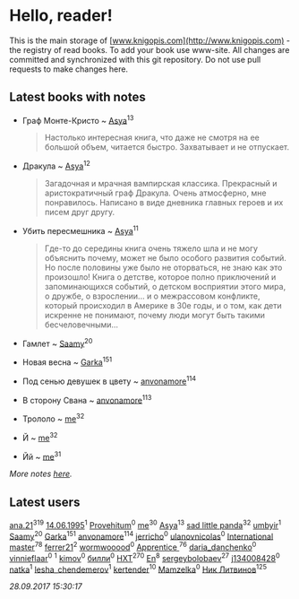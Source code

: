 # Hello, reader!
This is the main storage of [www.knigopis.com](http://www.knigopis.com) - the registry of read books.
To add your book use www-site. All changes are committed and synchronized with this git repository.
Do not use pull requests to make changes here.


## Latest books with notes
* Граф Монте-Кристо ~ [Asya](users/111/111688198065279912162-google)<sup>13</sup>
    > Настолько интересная книга, что даже не смотря на ее большой объем, читается быстро. Захватывает и не отпускает.

* Дракула ~ [Asya](users/111/111688198065279912162-google)<sup>12</sup>
    > Загадочная и мрачная вампирская классика. Прекрасный и аристократичный граф Дракула. Очень атмосферно, мне понравилось. Написано в виде дневника главных героев и их писем друг другу.

* Убить пересмешника ~ [Asya](users/111/111688198065279912162-google)<sup>11</sup>
    > Где-то до середины книга очень тяжело шла и не могу объяснить почему, может не было особого развития событий. Но после половины уже было не оторваться, не знаю как это произошло! Книга о детстве, которое полно приключений и запоминающихся событий,  о детском восприятии этого мира, о дружбе, о взрослении... и о межрассовом конфликте, который происходил в Америке в 30е годы, и о том, как дети искренне не понимают, почему люди могут быть такими бесчеловечными...

* Гамлет ~ [Saamy](users/115/115226508-vkontakte)<sup>20</sup>

* Новая весна ~ [Garka](users/115/115753719718250012620-google)<sup>151</sup>

* Под сенью девушек в цвету ~ [anvonamore](users/595/5957175-vkontakte)<sup>114</sup>

* В сторону Свана ~ [anvonamore](users/595/5957175-vkontakte)<sup>113</sup>

* Трололо ~ [me](users/381/381417697-yandex)<sup>32</sup>

* Й ~ [me](users/381/381417697-yandex)<sup>32</sup>

* Йй ~ [me](users/381/381417697-yandex)<sup>31</sup>


_More notes [here](latest_books_with_notes.md)._


## Latest users
[ana.21](users/107/107655526900000657481-google)<sup>319</sup> 
[14.06.1995](users/811/81151472-vkontakte)<sup>1</sup> 
[Provehitum](users/109/109136801671758719650-google)<sup>0</sup> 
[me](users/381/381417697-yandex)<sup>30</sup> 
[Asya](users/111/111688198065279912162-google)<sup>13</sup> 
[sad little panda](users/188/1882525281990290-facebook)<sup>32</sup> 
[umbyir](users/323/3236857935-instagram)<sup>1</sup> 
[Saamy](users/115/115226508-vkontakte)<sup>20</sup> 
[Garka](users/115/115753719718250012620-google)<sup>151</sup> 
[anvonamore](users/595/5957175-vkontakte)<sup>114</sup> 
[jerricho](users/449/44943214-vkontakte)<sup>0</sup> 
[ulanovnicolas](users/108/10879683-vkontakte)<sup>0</sup> 
[International master](users/741/74140988-vkontakte)<sup>78</sup> 
[ferrer21](users/103/103504105-vkontakte)<sup>2</sup> 
[wormwooood](users/317/317597785-vkontakte)<sup>0</sup> 
[Apprentice ](users/528/52821952-vkontakte)<sup>76</sup> 
[daria_danchenko](users/167/167284416-vkontakte)<sup>0</sup> 
[vinnieflaar](users/477/4772898-vkontakte)<sup>0</sup> 
[](users/362/362561757-vkontakte)<sup>1</sup> 
[kimov](users/104/104392818617109316677-google)<sup>0</sup> 
[билли](users/135/135790750-vkontakte)<sup>0</sup> 
[HXT](users/100/100002563462782-facebook)<sup>270</sup> 
[En](users/333/333646551-vkontakte)<sup>8</sup> 
[sergeybolobaev](users/379/37918255-vkontakte)<sup>27</sup> 
[j134008428](users/134/134008428-vkontakte)<sup>0</sup> 
[natka](users/114/114246620366322246593-googleplus)<sup>1</sup> 
[lesha_chendemerov](users/191/191814494-vkontakte)<sup>1</sup> 
[kertender](users/228/228182315-vkontakte)<sup>10</sup> 
[Mamzelka](users/900/90087750-vkontakte)<sup>0</sup> 
[Ник Литвинов](users/241/241974816-vkontakte)<sup>125</sup> 


_28.09.2017 15:30:17_
